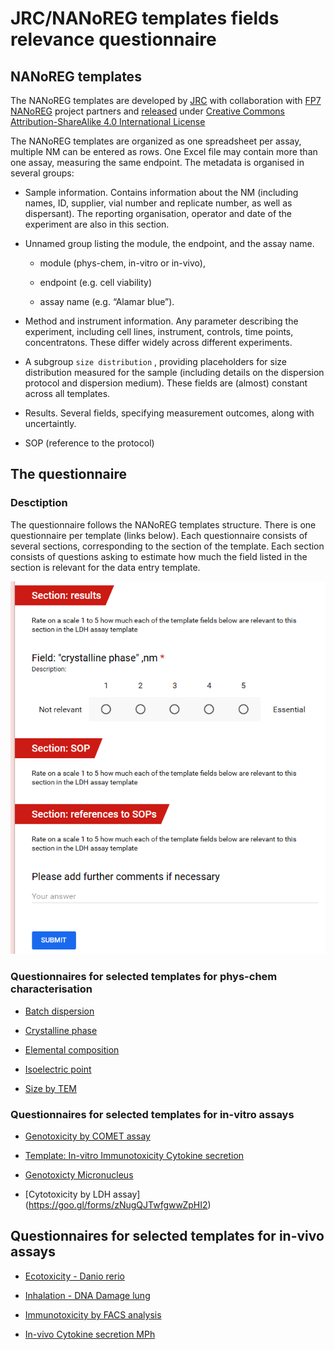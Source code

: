 # JRC/NANoREG templates fields relevance questionnaire

## NANoREG templates

The NANoREG templates are developed by [JRC](https://ec.europa.eu/jrc/en) with collaboration with [FP7 NANoREG](http://www.nanoreg.eu/) project partners and [released](http://www.nanoreg.eu/media-and-downloads/templates) under  [Creative Commons Attribution-ShareAlike 4.0 International License](https://creativecommons.org/licenses/by-sa/4.0/)

The NANoREG templates are organized as one spreadsheet per assay, multiple NM can be entered as rows. One Excel file may contain more than one assay, measuring the same endpoint. The metadata is organised in several groups:

* Sample information. Contains information about the NM (including names, ID, supplier, vial number and replicate number, as well as dispersant). The reporting organisation, operator and date of the experiment are also in this section.

* Unnamed group listing the module, the endpoint, and the assay name. 
  
   - module (phys-chem, in-vitro or in-vivo),
   
   - endpoint (e.g. cell viability)

   - assay name (e.g. “Alamar blue”).

* Method and instrument information. Any parameter describing the experiment, including cell lines, instrument, controls, time points, concentratons. These differ widely across different experiments.
* A subgroup `size distribution` , providing placeholders for size distribution measured for the sample (including details on the dispersion protocol and dispersion medium). These fields are (almost) constant across all templates.
* Results. Several fields, specifying measurement outcomes, along with uncertaintly.
* SOP (reference to the protocol)

## The questionnaire

### Desctiption

The questionnaire follows the NANoREG templates structure. There is one questionnaire per template (links below). Each questionnaire consists of several sections, corresponding to the section of the template. Each section consists of questions asking to estimate how much the field listed in the section is relevant for the data entry template.

![questionnaire](quiz.png)

### Questionnaires for selected templates for phys-chem characterisation

* [Batch dispersion](https://goo.gl/forms/efOgw8NW4zFKX0tD2)

* [Crystalline phase](https://goo.gl/forms/wJbVd10FD1DMjLky1)

* [Elemental composition](https://goo.gl/forms/zdiNs7TZjlrxwYNh1)

* [Isoelectric point](https://goo.gl/forms/J9qLcOaiZuL0Q60M2)

* [Size by TEM](https://goo.gl/forms/eJ2dX1gaLSBbPqW92)

### Questionnaires for selected templates for in-vitro assays

* [Genotoxicity by COMET assay ](https://goo.gl/forms/Q48apDQKeJGoqGor2)

* [Template: In-vitro Immunotoxicity Cytokine secretion](https://goo.gl/forms/sL8hdf6gZwd8Ihqw2)

* [Genotoxicty Micronucleus](https://goo.gl/forms/PNlOaMuxr0CBgRhs2)

* [Cytotoxicity by LDH assay] (https://goo.gl/forms/zNugQJTwfgwwZpHI2)

## Questionnaires for selected templates for in-vivo assays

* [Ecotoxicity - Danio rerio](https://goo.gl/forms/bFR4yhHoOkyBgRAj1)

* [Inhalation - DNA Damage lung](https://goo.gl/forms/UXzBDICKD11uDf122)

* [Immunotoxicity by FACS analysis](https://goo.gl/forms/QxtfogyV9ruN5m563)

* [In-vivo Cytokine secretion MPh](https://goo.gl/forms/A2lGTMJGMo5fjRPP2)
